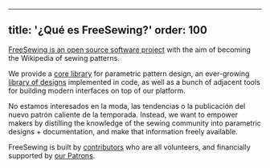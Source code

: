 ***

title: '¿Qué es FreeSewing?'
order: 100
----------

[FreeSewing is an open source software project](https://github.com/freesewing/) with the aim of becoming the Wikipedia of sewing patterns.

We provide a [core library](https://www.npmjs.com/package/@freesewing/core) for parametric pattern design, an ever-growing [library of designs](/designs/) implemented in code, as well as a bunch of adjacent tools for building modern interfaces on top of our platform.

No estamos interesados en la moda, las tendencias o la publicación del nuevo patrón caliente de la temporada. Instead, we want to empower makers by distilling the knowledge of the sewing community into parametric designs + documentation, and make that information freely available.

FreeSewing is built by [contributors](/community/who/contributors/) who are all volunteers, and financially supported by [our Patrons](/community/who/patrons/).
